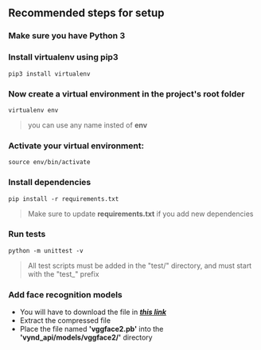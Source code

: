 ## Recommended steps for setup

### Make sure you have Python 3

### Install **virtualenv** using pip3

    pip3 install virtualenv 
    

### Now create a virtual environment in the project's root folder

    virtualenv env 

>you can use any name insted of **env**


### Activate your virtual environment:    
    
    source env/bin/activate
    
### Install dependencies
    pip install -r requirements.txt
    
> Make sure to update **requirements.txt** if you add new dependencies

### Run tests    
    
    python -m unittest -v
   
> All test scripts must be added in the "test/" directory, and must start with the "test_" prefix

### Add face recognition models
- You will have to download the file in [***this link***](https://drive.google.com/open?id=1eqd-NRBc6JR_gUtIXt-ZO7gargrvwsjn)
- Extract the compressed file
- Place the file named **'vggface2.pb'** into the **'vynd_api/models/vggface2/'** directory

